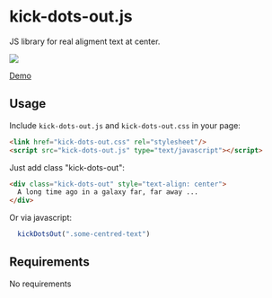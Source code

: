 # kick-dots-out.js

JS library for real aligment text at center.

<img src="http://iimos.github.io/jquery.kick-dots-out/example.jpg"/>

[Demo](http://iimos.github.io/jquery.kick-dots-out/)

## Usage

Include `kick-dots-out.js` and `kick-dots-out.css` in your page:
```html
<link href="kick-dots-out.css" rel="stylesheet"/>
<script src="kick-dots-out.js" type="text/javascript"></script>
```

Just add class "kick-dots-out":
```html
<div class="kick-dots-out" style="text-align: center">
  A long time ago in a galaxy far, far away ...
</div>
```

Or via javascript:

```javascript
  kickDotsOut(".some-centred-text")
```

## Requirements
No requirements